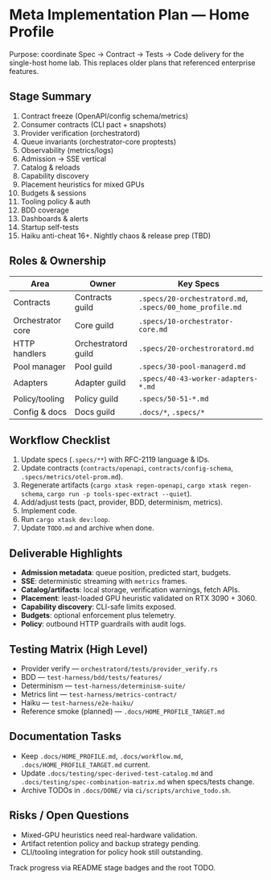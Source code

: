 # Meta Implementation Plan — Home Profile

Purpose: coordinate Spec → Contract → Tests → Code delivery for the single-host home lab. This replaces older plans that referenced enterprise features.

## Stage Summary

1. Contract freeze (OpenAPI/config schema/metrics)
2. Consumer contracts (CLI pact + snapshots)
3. Provider verification (orchestratord)
4. Queue invariants (orchestrator-core proptests)
5. Observability (metrics/logs)
6. Admission → SSE vertical
7. Catalog & reloads
8. Capability discovery
9. Placement heuristics for mixed GPUs
10. Budgets & sessions
11. Tooling policy & auth
12. BDD coverage
13. Dashboards & alerts
14. Startup self-tests
15. Haiku anti-cheat
16+. Nightly chaos & release prep (TBD)

## Roles & Ownership

| Area | Owner | Key Specs |
|------|-------|-----------|
| Contracts | Contracts guild | `.specs/20-orchestratord.md`, `.specs/00_home_profile.md` |
| Orchestrator core | Core guild | `.specs/10-orchestrator-core.md` |
| HTTP handlers | Orchestratord guild | `.specs/20-orchestroratord.md` |
| Pool manager | Pool guild | `.specs/30-pool-managerd.md` |
| Adapters | Adapter guild | `.specs/40-43-worker-adapters-*.md` |
| Policy/tooling | Policy guild | `.specs/50-51-*.md` |
| Config & docs | Docs guild | `.docs/*`, `.specs/*` |

## Workflow Checklist

1. Update specs (`.specs/**`) with RFC-2119 language & IDs.
2. Update contracts (`contracts/openapi`, `contracts/config-schema`, `.specs/metrics/otel-prom.md`).
3. Regenerate artifacts (`cargo xtask regen-openapi`, `cargo xtask regen-schema`, `cargo run -p tools-spec-extract --quiet`).
4. Add/adjust tests (pact, provider, BDD, determinism, metrics).
5. Implement code.
6. Run `cargo xtask dev:loop`.
7. Update `TODO.md` and archive when done.

## Deliverable Highlights

- **Admission metadata**: queue position, predicted start, budgets.
- **SSE**: deterministic streaming with `metrics` frames.
- **Catalog/artifacts**: local storage, verification warnings, fetch APIs.
- **Placement**: least-loaded GPU heuristic validated on RTX 3090 + 3060.
- **Capability discovery**: CLI-safe limits exposed.
- **Budgets**: optional enforcement plus telemetry.
- **Policy**: outbound HTTP guardrails with audit logs.

## Testing Matrix (High Level)

- Provider verify — `orchestratord/tests/provider_verify.rs`
- BDD — `test-harness/bdd/tests/features/`
- Determinism — `test-harness/determinism-suite/`
- Metrics lint — `test-harness/metrics-contract/`
- Haiku — `test-harness/e2e-haiku/`
- Reference smoke (planned) — `.docs/HOME_PROFILE_TARGET.md`

## Documentation Tasks

- Keep `.docs/HOME_PROFILE.md`, `.docs/workflow.md`, `.docs/HOME_PROFILE_TARGET.md` current.
- Update `.docs/testing/spec-derived-test-catalog.md` and `.docs/testing/spec-combination-matrix.md` when specs/tests change.
- Archive TODOs in `.docs/DONE/` via `ci/scripts/archive_todo.sh`.

## Risks / Open Questions

- Mixed-GPU heuristics need real-hardware validation.
- Artifact retention policy and backup strategy pending.
- CLI/tooling integration for policy hook still outstanding.

Track progress via README stage badges and the root TODO.
